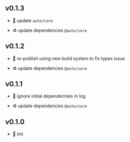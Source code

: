 ## v0.1.3

* 🐞 update `auto/core`

* ♻️ update dependencies `@auto/core`

## v0.1.2

* 🐞 re-publish using new build system to fix types issue

* ♻️ update dependencies `@auto/core`

## v0.1.1

* 🐞 ignore initial dependecnies in log

* ♻️ update dependencies `@auto/core`

## v0.1.0

* 🐣 init

